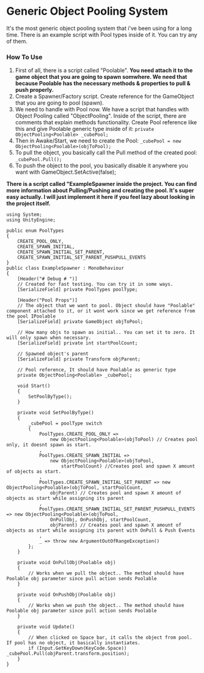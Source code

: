 # Generic Object Pooling System

It's the most generic object pooling system that i've been using for a long time. There is an example script with Pool types inside of it. You can try any of them.

### How To Use

1. First of all, there is a script called "Poolable". **You need attach it to the game object that you are going to spawn somwhere. We need that because Poolable has the necessary methods & properties to pull & push properly.**
2. Create a Spawner/Factory script. Create reference for the GameObject that you are going to pool (spawn).
3. We need to handle with Pool now. We have a script that handles with Object Pooling called "ObjectPooling". Inside of the script, there are comments that explain methods functionality. Create Pool reference like this and give Poolable generic type inside of it: 
`private ObjectPooling<Poolable> _cubePool;`
4. Then in Awake/Start, we need to create the Pool:
`_cubePool = new ObjectPooling<Poolable>(objToPool);`
5. To pull the object, you basically call the Pull method of the created pool:
`_cubePool.Pull();`
6. To push the object to the pool, you basically disable it anywhere you want with GameObject.SetActive(false);


**There is a script called "ExampleSpawner inside the project. You can find more information about Pulling/Pushing and creating the pool. It's super easy actually. I will just implement it here if you feel lazy about looking in the project itself.**


    using System;
    using UnityEngine;

    public enum PoolTypes
    {
        CREATE_POOL_ONLY,
        CREATE_SPAWN_INITIAL,
        CREATE_SPAWN_INITIAL_SET_PARENT,
        CREATE_SPAWN_INITIAL_SET_PARENT_PUSHPULL_EVENTS
    }
    public class ExampleSpawner : MonoBehaviour
    {
        [Header("# Debug # ")]
        // Created for fast testing. You can try it in some ways.
        [SerializeField] private PoolTypes poolType; 

        [Header("Pool Props")]
        // The object that we want to pool. Object should have "Poolable" component attached to it, or it wont work since we get reference from the pool IPoolable
        [SerializeField] private GameObject objToPool; 

        // How many objs to spawn as initial.. You can set it to zero. It will only spawn when necessary.
        [SerializeField] private int startPoolCount; 

        // Spawned object's parent
        [SerializeField] private Transform objParent; 

        // Pool reference, It should have Poolable as generic type
        private ObjectPooling<Poolable> _cubePool; 

        void Start()
        {
            SetPoolByType();
        }

        private void SetPoolByType()
        {
            _cubePool = poolType switch
            {
                PoolTypes.CREATE_POOL_ONLY =>
                    new ObjectPooling<Poolable>(objToPool) // Creates pool only, it doesnt spawn as start.
                ,
                PoolTypes.CREATE_SPAWN_INITIAL =>
                    new ObjectPooling<Poolable>(objToPool,
                        startPoolCount) //Creates pool and spawn X amount of objects as start.
                ,
                PoolTypes.CREATE_SPAWN_INITIAL_SET_PARENT => new ObjectPooling<Poolable>(objToPool, startPoolCount,
                    objParent) // Creates pool and spawn X amount of objects as start while assigning its parent
                ,
                PoolTypes.CREATE_SPAWN_INITIAL_SET_PARENT_PUSHPULL_EVENTS => new ObjectPooling<Poolable>(objToPool,
                    OnPullObj, OnPushObj, startPoolCount,
                    objParent) // Creates pool and spawn X amount of objects as start while assigning its parent with OnPull & Push Events
                ,
                _ => throw new ArgumentOutOfRangeException()
            };
        }

        private void OnPullObj(Poolable obj)
        {
            // Works when we pull the object.. The method should have Poolable obj parameter since pull action sends Poolable
        }

        private void OnPushObj(Poolable obj)
        {
            // Works when we push the object.. The method should have Poolable obj parameter since pull action sends Poolable
        }

        private void Update()
        {
            // When clicked on Space bar, it calls the object from pool. If pool has no object, it basically instantiates.
            if (Input.GetKeyDown(KeyCode.Space)) _cubePool.Pull(objParent.transform.position);
        }
    }



